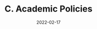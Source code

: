 ---
slug: /pages/v-policies-for-schools-abroad/academic-policies
date: 2022-02-17
title: C. Academic Policies 
---